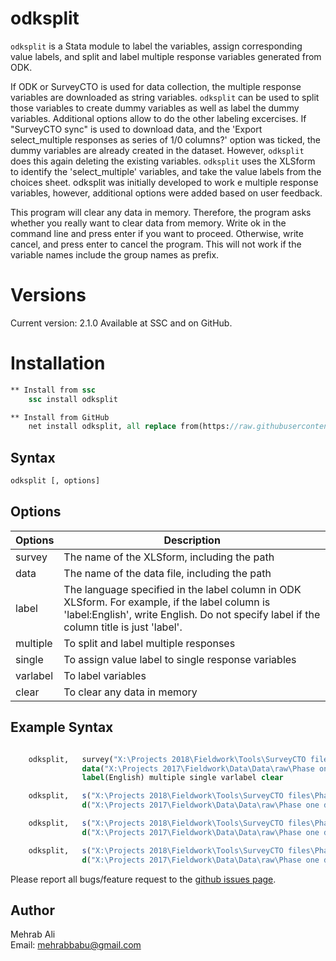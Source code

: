 # odksplit

``odksplit`` is a Stata module to label the variables, assign corresponding value labels, and split and label multiple response variables generated from ODK.

If ODK or SurveyCTO is used for data collection, the multiple response variables are downloaded as string variables. ``odksplit`` can be used to split those variables to create dummy variables as well as label the dummy variables. Additional options allow to do the other labeling excercises. If "SurveyCTO sync" is used to download data, and the 'Export select_multiple responses as series of 1/0 columns?' option was ticked, the dummy variables are already created in the dataset. However, ``odksplit`` does this again deleting the existing variables. ``odksplit`` uses the XLSform to identify the 'select_multiple' variables, and take the value labels from the choices sheet. odksplit was initially developed to work e multiple response variables, however, additional options were added based on user feedback.

This program will clear any data in memory. Therefore, the program asks whether you really want to clear data from memory. Write ok in the command line and press enter if you want to proceed.  Otherwise, write cancel, and press enter to cancel the program. This will not work if the variable names include the group names as prefix.


# Versions
Current version: 2.1.0
Available at SSC and on GitHub.


# Installation

```Stata
** Install from ssc
    ssc install odksplit

** Install from GitHub
    net install odksplit, all replace from(https://raw.githubusercontent.com/mehrabali/odksplit/master)

```

## Syntax
```stata
odksplit [, options]
```

## Options
| Options      | Description |
| ---        |    ----   |
| survey |  The name of the XLSform, including the path | 
| data   |  The name of the data file, including the path |
| label  |  The language specified in the label column in ODK XLSform. For example, if the label column is 'label:English', write English. Do not specify label if the column title is just 'label'. |
| multiple | To split and label multiple responses |
| single | To assign value label to single response variables |
| varlabel | To label variables |
| clear | To clear any data in memory |

## Example Syntax
```Stata

    odksplit,   survey("X:\Projects 2018\Fieldwork\Tools\SurveyCTO files\Phase one_v1.xlsx") ///
                data("X:\Projects 2017\Fieldwork\Data\Data\raw\Phase one data.dta") ///
                label(English) multiple single varlabel clear

    odksplit,   s("X:\Projects 2018\Fieldwork\Tools\SurveyCTO files\Phase one_v1.xlsx") ///
                d("X:\Projects 2017\Fieldwork\Data\Data\raw\Phase one data.dta") multiple clear

    odksplit,   s("X:\Projects 2018\Fieldwork\Tools\SurveyCTO files\Phase one_v1.xlsx") ///
                d("X:\Projects 2017\Fieldwork\Data\Data\raw\Phase one data.dta") single clear

    odksplit,   s("X:\Projects 2018\Fieldwork\Tools\SurveyCTO files\Phase one_v1.xlsx") ///
                d("X:\Projects 2017\Fieldwork\Data\Data\raw\Phase one data.dta") var

```

Please report all bugs/feature request to the <a href="https://github.com/mehrabali/odksplit/issues" target="_blank"> github issues page</a>.

## Author
Mehrab Ali <br>
Email: mehrabbabu@gmail.com